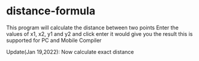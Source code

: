 # distance-formula
This program will calculate the distance between two points
Enter the values of x1, x2, y1 and y2 and click enter it would give you the result this is supported for PC and Mobile Compiler


Update(Jan 19,2022): Now calculate exact distance  
